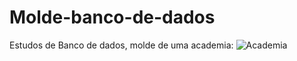 # Molde-banco-de-dados
Estudos de Banco de dados, molde de uma academia:
![Academia](https://user-images.githubusercontent.com/112409145/206811903-4e02e945-ecd0-47f0-9c89-feaee8df6925.jpg)


